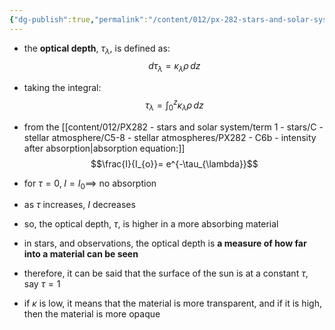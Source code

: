 ```yaml
---
{"dg-publish":true,"permalink":"/content/012/px-282-stars-and-solar-system/term-1-stars/c-stellar-atmosphere/c5-8-stellar-atmospheres/px-282-c8-optical-depth/","noteIcon":"1","created":"2024-11-25T10:50:32.000+00:00","updated":"2024-12-22T13:00:29.771+00:00"}
---
```


- the **optical depth**, $\tau_{\lambda}$, is defined as: 
$$d\tau_{\lambda}= \kappa_{\lambda} \rho\,dz$$
- taking the integral: 
$$\tau_{\lambda} = \int_{0}^{z} \kappa_{\lambda} \rho\,dz $$
- from the [[content/012/PX282 - stars and solar system/term 1 - stars/C - stellar atmosphere/C5-8 - stellar atmospheres/PX282 - C6b - intensity after absorption\|absorption equation:]] 
$$\frac{I}{I_{o}}= e^{-\tau_{\lambda}}$$
- for $\tau = 0,\; I = I_{0} \implies$ no absorption
- as $\tau$ increases, $I$ decreases
- so, the optical depth, $\tau$, is higher in a more absorbing material

- in stars, and observations, the optical depth is **a measure of how far into a material can be seen**
- therefore, it can be said that the surface of the sun is at a constant $\tau$, say $\tau=1$
- if $\kappa$ is low, it means that the material is more transparent, and if it is high, then the material is more opaque
